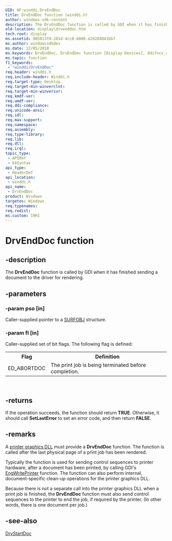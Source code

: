 ```yaml
---
UID: NF:winddi.DrvEndDoc
title: DrvEndDoc function (winddi.h)
author: windows-sdk-content
description: The DrvEndDoc function is called by GDI when it has finished sending a document to the driver for rendering.
old-location: display\drvenddoc.htm
tech.root: display
ms.assetid: 905813fd-281d-4cc8-b006-a2d284041bb7
ms.author: windowssdkdev
ms.date: 12/05/2018
ms.keywords: DrvEndDoc, DrvEndDoc function [Display Devices], ddifncs_aa6db3be-deb1-43f4-b33f-e13a8b65bf7e.xml, display.drvenddoc, winddi/DrvEndDoc
ms.topic: function
f1_keywords: 
 - "winddi/DrvEndDoc"
req.header: winddi.h
req.include-header: Winddi.h
req.target-type: Desktop
req.target-min-winverclnt: 
req.target-min-winversvr: 
req.kmdf-ver: 
req.umdf-ver: 
req.ddi-compliance: 
req.unicode-ansi: 
req.idl: 
req.max-support: 
req.namespace: 
req.assembly: 
req.type-library: 
req.lib: 
req.dll: 
req.irql: 
topic_type:
 - APIRef
 - kbSyntax
api_type:
 - HeaderDef
api_location:
 - winddi.h
api_name:
 - DrvEndDoc
product: Windows
targetos: Windows
req.typenames: 
req.redist: 
ms.custom: 19H1
---
```


# DrvEndDoc function


## -description


The <b>DrvEndDoc</b> function is called by GDI when it has finished sending a document to the driver for rendering.


## -parameters




### -param pso [in]

Caller-supplied pointer to a <a href="https://docs.microsoft.com/windows/desktop/api/winddi/ns-winddi-_surfobj">SURFOBJ</a> structure.


### -param fl [in]

Caller-supplied set of bit flags. The following flag is defined:

<table>
<tr>
<th>Flag</th>
<th>Definition</th>
</tr>
<tr>
<td>
ED_ABORTDOC

</td>
<td>
The print job is being terminated before completion.

</td>
</tr>
</table>
 


## -returns



If the operation succeeds, the function should return <b>TRUE</b>. Otherwise, it should call <b>SetLastError</b> to set an error code, and then return <b>FALSE</b>.




## -remarks



A <a href="https://docs.microsoft.com/windows-hardware/drivers/print/printer-graphics-dll">printer graphics DLL</a> must provide a <b>DrvEndDoc</b> function. The function is called after the last physical page of a print job has been rendered.

Typically the function is used for sending control sequences to printer hardware, after a document has been printed, by calling GDI's <a href="https://docs.microsoft.com/windows/desktop/api/winddi/nf-winddi-engwriteprinter">EngWritePrinter</a> function. The function can also perform internal, document-specific clean-up operations for the printer graphics DLL.

Because there is not a separate call into the printer graphics DLL when a print job is finished, the <b>DrvEndDoc</b> function must also send control sequences to the printer to end the job, if required by the printer. (In other words, there is one document per job.)




## -see-also




<a href="https://docs.microsoft.com/windows/desktop/api/winddi/nf-winddi-drvstartdoc">DrvStartDoc</a>
 

 

